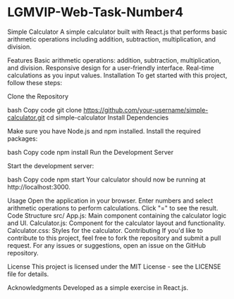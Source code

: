 # LGMVIP-Web-Task-Number4

Simple Calculator
A simple calculator built with React.js that performs basic arithmetic operations including addition, subtraction, multiplication, and division.

Features
Basic arithmetic operations: addition, subtraction, multiplication, and division.
Responsive design for a user-friendly interface.
Real-time calculations as you input values.
Installation
To get started with this project, follow these steps:

Clone the Repository

bash
Copy code
git clone https://github.com/your-username/simple-calculator.git
cd simple-calculator
Install Dependencies

Make sure you have Node.js and npm installed. Install the required packages:

bash
Copy code
npm install
Run the Development Server

Start the development server:

bash
Copy code
npm start
Your calculator should now be running at http://localhost:3000.

Usage
Open the application in your browser.
Enter numbers and select arithmetic operations to perform calculations.
Click "=" to see the result.
Code Structure
src/
App.js: Main component containing the calculator logic and UI.
Calculator.js: Component for the calculator layout and functionality.
Calculator.css: Styles for the calculator.
Contributing
If you'd like to contribute to this project, feel free to fork the repository and submit a pull request. For any issues or suggestions, open an issue on the GitHub repository.

License
This project is licensed under the MIT License - see the LICENSE file for details.

Acknowledgments
Developed as a simple exercise in React.js.
